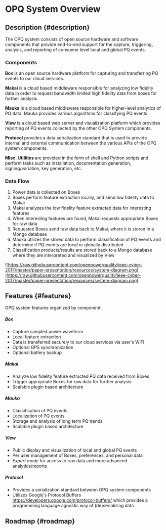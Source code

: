 # OPQ System Overview

## Description {#description}
The OPQ system consists of open source hardware and software components that provide end-to-end support for the capture, triggering, analysis, and reporting of consumer level local and global PQ events.

### Components
**Box** is an open source hardware platform for capturing and transferring PQ events to our cloud services.

**Makai** is a cloud based middleware responsible for analyzing low fidelity data in order to request bandwidth limited high fidelity data from boxes for further analysis.

**Mauka** is a cloud based middleware responsible for higher-level analytics of PQ data. Mauka provides various algorithms for classifying PQ events.  

**View** is a cloud based web server and visualization platform which provides reporting of PQ events collected by the other OPQ System components.

**Protocol** provides a data serialization standard that is used to provide internal and external communication between the various APIs of the OPQ system components.

**Misc. Utilities** are provided in the form of shell and Python scripts and perform tasks such as installation, documentation generation, signing/variation, key generation, etc.

### Data Flow
1. Power data is collected on Boxes
2. Boxes perform feature extraction locally, and send low fidelity data to Makai
3. Makai analyzes the low fidelity feature extracted data for interesting features
4. When interesting features are found, Makai requests appropriate Boxes for raw data
5. Requested Boxes send raw data back to Makai, where it is stored in a Mongo database
6. Mauka utilizes the stored data to perform classification of PQ events and determine if PQ events are local or globally distributed
7. Classification products/results are stored back to a Mongo database where they are interpreted and visualized by View 

![https://raw.githubusercontent.com/openpowerquality/ieee-cyber-2017/master/paper-presentation/resources/system-diagram.png](https://raw.githubusercontent.com/openpowerquality/ieee-cyber-2017/master/paper-presentation/resources/system-diagram.png)

## Features {#features}
OPQ system features organized by component.

##### Box
* Capture sampled power waveform
* Local feature extraction
* Data is transferred securely to our cloud services via user's WiFi
* Optional GPS synchronization
* Optional battery backup

##### Makai
* Analyze low fidelity feature extracted PQ data received from Boxes
* Trigger appropriate Boxes for raw data for further analysis
* Scalable plugin based architecture

##### Mauka
* Classification of PQ events
* Localization of PQ events
* Storage and analysis of long term PQ trends
* Scalable plugin based architecture

##### View
* Public display and visualization of local and global PQ events
* Per user management of Boxes, preferences, and personal data
* *Expert mode* for access to raw data and more advanced analytics/reports

##### Protocol
* Provides a serialization standard between OPQ system components
* Utilizes Google's Protocol Buffers https://developers.google.com/protocol-buffers/ which provides a programming language agnostic way of (de)serializing data

## Roadmap {#roadmap}
